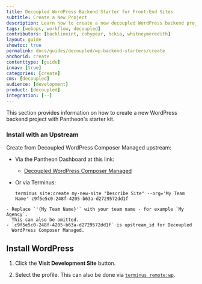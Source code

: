 ```yaml
---
title: Decoupled WordPress Backend Starter for Front-End Sites
subtitle: Create a New Project
description: Learn how to create a new decoupled WordPress backend project.
tags: [webops, workflow, decoupled]
contributors: [backlineint, cobypear, hckia, whitneymeredith]
layout: guide
showtoc: true
permalink: docs/guides/decoupled/wp-backend-starters/create
anchorid: create
contenttype: [guide]
innav: [true]
categories: [create]
cms: [decoupled]
audience: [development]
product: [decoupled]
integration: [--]
---
```


This section provides information on how to create a new WordPress backend project with Pantheon's starter kit.

### Install with an Upstream

Create from Decoupled WordPress Composer Managed upstream:

  - Via the Pantheon Dashboard at this link:

    - [Decoupled WordPress Composer Managed](https://dashboard.pantheon.io/sites/create?upstream_id=c9f5e5c0-248f-4205-b63a-d2729572dd1f)

  - Or via Terminus:

    ```bash{promptUser: user}
    terminus site:create my-new-site "Describe Site" --org='My Team Name' c9f5e5c0-248f-4205-b63a-d2729572dd1f
    ```

  <Alert title="Note"  type="info" >

    - Replace `'{My Team Name}'` with your team name - for example `My Agency`.
      This can also be omitted.
    - `c9f5e5c0-248f-4205-b63a-d2729572dd1f` is upstream_id for Decoupled
      WordPress Composer Managed.

  </Alert>

## Install WordPress

1. Click the **Visit Development Site** button.

1. Select the profile. This can also be done via
[`terminus remote:wp`](/terminus/commands/remote-wp).
